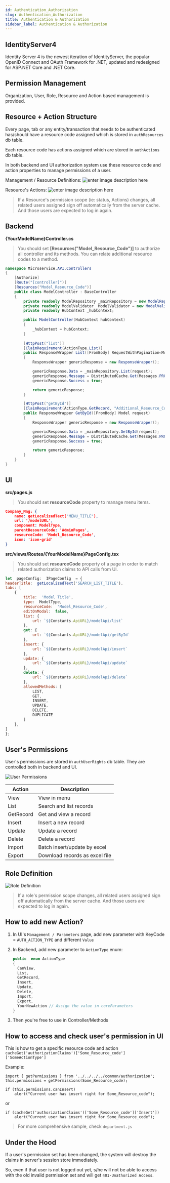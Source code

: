```yaml
---
id: Authentication_Authorization
slug: Authentication_Authorization 
title: Authentication & Authorization
sidebar_label: Authentication & Authorization
---
```


## IdentityServer4

Identity Server 4 is the newest iteration of IdentityServer, the popular OpenID Connect and OAuth Framework for .NET, updated and redesigned for ASP.NET Core and .NET Core.

## Permission Management

Organization, User, Role, Resource and Action based management is provided.

## Resource + Action Structure

Every page, tab or any entity/transaction that needs to be authenticated has/should have a resource code assigned which is stored in `authResources` db table.

Each resource code has actions assigned which are stored in `authActions` db table.

In both backend and UI authorization system use these resource code and action properties to manage permissions of a user.

Management / Resource Definitions:
![enter image description here](https://netcoregenesis.com/images/documentation/Resource_page.png)

Resource's Actions:
![enter image description here](https://netcoregenesis.com/images/documentation/Resource_actions_page.png)

> If a Resource's permission scope (ie: status, Actions) changes, all related users assigned sign off automatically from the server cache. And those users are expected to log in again.

## Backend

**{YourModelName}Controller.cs**
> You should set **[Resources("Model_Resource_Code")]** to authorize all controller and its methods.
> You can relate  additional resource codes to a method.

```cs
namespace Microservice.API.Controllers
{
    [Authorize]
    [Route("[controller]")]
    [Resources("Model_Resource_Code")]
    public class ModelController : BaseController
    {
        private readonly ModelRepository _mainRepository = new ModelRepository();
        private readonly ModelValidator _ModelValidator = new ModelValidator();
        private readonly HubContext _hubContext;

        public ModelController(HubContext hubContext)
        {
            _hubContext = hubContext;
        }
        
        [HttpPost("list")]
        [ClaimRequirement(ActionType.List)]
        public ResponseWrapper List([FromBody] RequestWithPagination<Model> request)
        {
            ResponseWrapper genericResponse = new ResponseWrapper();

            genericResponse.Data = _mainRepository.List(request);
            genericResponse.Message = DistributedCache.Get(Messages.PROCESS_SUCCESSFUL);
            genericResponse.Success = true;

            return genericResponse;
        }

        [HttpPost("getById")]
        [ClaimRequirement(ActionType.GetRecord, "Additional_Resource_Code1", "Additional_Resource_Code2")]
        public ResponseWrapper GetById([FromBody] Model request)
        {
            ResponseWrapper genericResponse = new ResponseWrapper();

            genericResponse.Data = _mainRepository.GetById(request);
            genericResponse.Message = DistributedCache.Get(Messages.PROCESS_SUCCESSFUL);
            genericResponse.Success = true;

            return genericResponse;
        }
    }
}
```

## UI

**src/pages.js**
> You should set **resourceCode** property to manage menu items.

```json
Company_Mng: { 
	name: getLocalizedText("MENU_TITLE"), 
	url: '/modelURL', 
	component: ModelType, 
	parentResourceCode: 'AdminPages', 
	resourceCode: 'Model_Resource_Code', 
	icon: 'icon-grid'
}
```

**src/views/Routes/{YourModelName}PageConfig.tsx**

> You should set **resourceCode** property of a page in order to match related authorization claims to API calls from UI.

```js
let  pageConfig:  IPageConfig  = {
headerTitle:  getLocalizedText('SEARCH_LIST_TITLE'),
tabs: [
	{
		title:  'Model Title',
		type:  ModelType,
		resourceCode:  'Model_Resource_Code',
		editOnModal:  false,
		list: {
			url: `${Constants.ApiURL}/modelApi/list`
		},
		get: {
			url: `${Constants.ApiURL}/modelApi/getById`
		},
		insert: {
			url: `${Constants.ApiURL}/modelApi/insert`
		},
		update: {
			url: `${Constants.ApiURL}/modelApi/update`
		},
		delete: {
			url: `${Constants.ApiURL}/modelApi/delete`
		},
		allowedMethods: [
			LIST,
			GET,
			INSERT,
			UPDATE,
			DELETE,
        	DUPLICATE
		]
	},
]
};
```

## User's Permissions

User's permissions are stored in `authUserRights` db table.
They are controlled both in backend and UI.

![User Permissions](https://netcoregenesis.com/images/documentation/Permission_page.png)

| Action | Description |
|--|--|
| View | View in menu |
| List | Search and list records |
| GetRecord | Get and view a record |
| Insert | Insert a new record |
| Update | Update a record |
| Delete | Delete a record |
| Import | Batch insert/update by excel |
| Export | Download records as excel file |

## Role Definition

![Role Definition](https://netcoregenesis.com/images/documentation/Permission_role.png)
> If a role's permission scope changes, all related users assigned sign off automatically from the server cache. And those users are expected to log in again.

## How to add new Action?

1) In UI's `Management / Parameters` page, add new parameter with KeyCode = `AUTH_ACTION_TYPE` and different `Value`

2) In Backend, add new parameter to `ActionType` enum:

   ```cs
   public  enum ActionType
   {
     CanView,
     List,
     GetRecord,
     Insert,
     Update,
     Delete,
     Import,
     Export,
     YourNewAction // Assign the value in coreParameters
   }
   ```

3) Then you're free to use in Controller/Methods

## How to access and check user's permission in UI

This is how to get a specific resource code and action
`cacheGet('authorizationClaims')['Some_Resource_code']['SomeActionType']`

Example:

```
import { getPermissions } from '../../../../common/authorization';
this.permissions = getPermissions(Some_Resource_code);

if (this.permissions.canInsert)
	alert("Current user has insert right for Some_Resource_code");
```

or

```
if (cacheGet('authorizationClaims')['Some_Resource_code']['Insert'])
	alert("Current user has insert right for Some_Resource_code");
```

> For more comprehensive sample, check `department.js`

## Under the Hood

If a user's permission set has been changed, the system will  destroy the claims in server's session store immediately.

So, even if that user is not logged out yet, s/he will not be able to access with the old invalid permission set and will get `401-Unathorized Access`.
